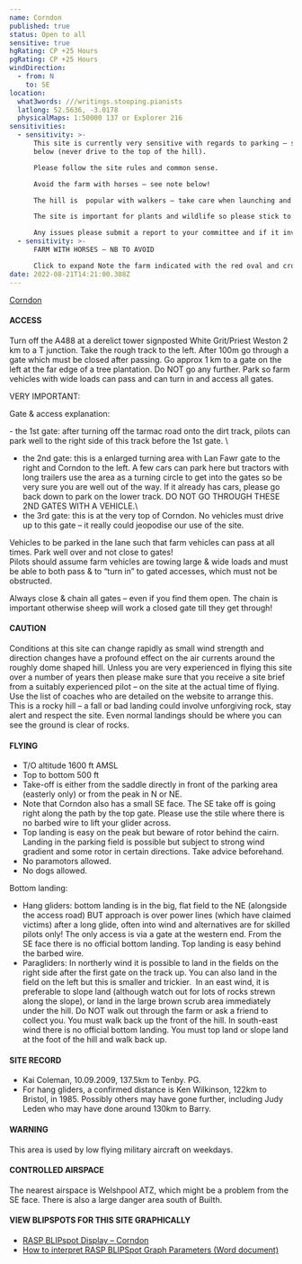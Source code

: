 ```yaml
---
name: Corndon
published: true
status: Open to all
sensitive: true
hgRating: CP +25 Hours
pgRating: CP +25 Hours
windDirection:
  - from: N
    to: SE
location:
  what3words: ///writings.stooping.pianists
  latlong: 52.5636, -3.0178
  physicalMaps: 1:50000 137 or Explorer 216
sensitivities:
  - sensitivity: >-
      This site is currently very sensitive with regards to parking – see notes
      below (never drive to the top of the hill).

      Please follow the site rules and common sense.

      Avoid the farm with horses – see note below!

      The hill is  popular with walkers – take care when launching and top landing!

      The site is important for plants and wildlife so please stick to existing tracks whenever possible when walking!

      Any issues please submit a report to your committee and if it involves anyone at the site please remain polite, try to ease any tension and if possible ask for contact details.
  - sensitivity: >-
      FARM WITH HORSES – NB TO AVOID

      Click to expand Note the farm indicated with the red oval and cross, in the photograph on the right. DO NOT overfly this farm or the surrounding fields. It is used to breed highly expensive, very nervous, race horses, which are apparently easily scared by things flying above. Causing damage to one of these horses would be very expensive indeed.
date: 2022-08-21T14:21:00.308Z
---
```


[Corndon](https://what3words.com/writings.stooping.pianists)

#### ACCESS

Turn off the A488 at a derelict tower signposted White Grit/Priest Weston 2 km to a T junction. Take the rough track to the left. After 100m go through a gate which must be closed after passing. Go approx 1 km to a gate on the left at the far edge of a tree plantation. Do NOT go any further. Park so farm vehicles with wide loads can pass and can turn in and access all gates.

VERY IMPORTANT:

Gate & access explanation:

\- the 1st gate: after turning off the tarmac road onto the dirt track, pilots can park well to the right side of this track before the 1st gate. \

- the 2nd gate: this is a enlarged turning area with Lan Fawr gate to the right and Corndon to the left. A few cars can park here but tractors with long trailers use the area as a turning circle to get into the gates so be very sure you are well out of the way. If it already has cars, please go back down to park on the lower track. DO NOT GO THROUGH THESE 2ND GATES WITH A VEHICLE.\
- the 3rd gate: this is at the very top of Corndon. No vehicles must drive up to this gate – it really could jeopodise our use of the site.

Vehicles to be parked in the lane such that farm vehicles can pass at all times. Park well over and not close to gates!\
Pilots should assume farm vehicles are towing large & wide loads and must be able to both pass & to “turn in” to gated accesses, which must not be obstructed.

Always close & chain all gates – even if you find them open. The chain is important otherwise sheep will work a closed gate till they get through!

#### CAUTION

Conditions at this site can change rapidly as small wind strength and direction changes have a profound effect on the air currents around the roughly dome shaped hill. Unless you are very experienced in flying this site over a number of years then please make sure that you receive a site brief from a suitably experienced pilot – on the site at the actual time of flying. Use the list of coaches who are detailed on the website to arrange this.\
This is a rocky hill – a fall or bad landing could involve unforgiving rock, stay alert and respect the site. Even normal landings should be where you can see the ground is clear of rocks.

#### FLYING

- T/O altitude 1600 ft AMSL
- Top to bottom 500 ft
- Take-off is either from the saddle directly in front of the parking area (easterly only) or from the peak in N or NE.
- Note that Corndon also has a small SE face. The SE take off is going right along the path by the top gate. Please use the stile where there is no barbed wire to lift your glider across.
- Top landing is easy on the peak but beware of rotor behind the cairn. Landing in the parking field is possible but subject to strong wind gradient and some rotor in certain directions. Take advice beforehand.
- No paramotors allowed.
- No dogs allowed.

Bottom landing:

- Hang gliders: bottom landing is in the big, flat field to the NE (alongside the access road) BUT approach is over power lines (which have claimed victims) after a long glide, often into wind and alternatives are for skilled pilots only! The only access is via a gate at the western end. From the SE face there is no official bottom landing. Top landing is easy behind the barbed wire.
- Paragliders: In northerly wind it is possible to land in the fields on the right side after the first gate on the track up. You can also land in the field on the left but this is smaller and trickier.  In an east wind, it is preferable to slope land (although watch out for lots of rocks strewn along the slope), or land in the large brown scrub area immediately under the hill. Do NOT walk out through the farm or ask a friend to collect you. You must walk back up the front of the hill. In south-east wind there is no official bottom landing. You must top land or slope land at the foot of the hill and walk back up.

#### SITE RECORD

- Kai Coleman, 10.09.2009, 137.5km to Tenby. PG.
- For hang gliders, a confirmed distance is Ken Wilkinson, 122km to Bristol, in 1985. Possibly others may have gone further, including Judy Leden who may have done around 130km to Barry.

#### WARNING

This area is used by low flying military aircraft on weekdays.

#### CONTROLLED AIRSPACE

The nearest airspace is Welshpool ATZ, which might be a problem from the SE face. There is also a large danger area south of Builth.

#### VIEW BLIPSPOTS FOR THIS SITE GRAPHICALLY

- [RASP BLIPspot Display – Corndon](http://app.stratus.org.uk/blip/graph/dayview.php?day=0&tp=CNN)
- [How to interpret RASP BLIPSpot Graph Parameters (Word document)](http://www.longmynd.org/wp-content/uploads/2014/09/RASP-BlipSpot-Graph-Parameters.doc)
